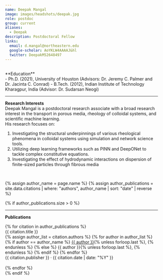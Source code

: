 ```yaml
---
name: Deepak Mangal
image: images/headshots/deepak.jpg
role: postdoc
group: current
aliases:
  - Deepak
description: Postdoctoral Fellow
links:
  email: d.mangal@northeastern.edu
  google-scholar: AoYKLW4AAAAJ&hl
  twitter: DeepakM52648497
---
```

<br>
**Education**
<br>
- Ph.D. (2021), University of Houston (Advisors: Dr. Jeremy C. Palmer and Dr. Jacinta C. Conrad)
- B.Tech. (2012), Indian Institute of Technology Kharagpur, India (Advisor: Dr. Sudarsan Neogi)
<br>
<hr>

**Research Interests**
<br>
Deepak Mangal is a postdoctoral research associate with a broad research interest in the transport in porous media, rheology of colloidal systems, and scientific machine learning.
<br>
His research focuses on:
1. Investigating the structural underpinnings of various rheological phenomena in colloidal systems using simulation and network science tools.
2. Utilizing deep learning frameworks such as PINN and DeepONet to tackle complex constitutive equations.
3. Investigating the effect of hydrodynamic interactions on dispersion of finite-sized particles through fibrous media
<br>

{% assign author_name = page.name %}
{% assign author_publications = site.data.citations | where: "authors", author_name | sort: "date" | reverse %}

{% if author_publications.size > 0 %}
  <hr>
  <div class="publications">
    <p><strong>Publications</strong></p>
    {% for citation in author_publications %}
      <div class="publication">
        <p style="margin: 0;"><a href="{{ citation.link }}" style="text-decoration: none;">{{ citation.title }}</a></p>
        <p style="margin: 0;">
          {% assign author_list = citation.authors %}
          {% for author in author_list %}
            {% if author == author_name %}
              <u>{{ author }}</u>{% unless forloop.last %}, {% endunless %}
            {% else %}
              {{ author }}{% unless forloop.last %}, {% endunless %}
            {% endif %}
          {% endfor %}
        </p>
        <p style="margin: 0;">{{ citation.publisher }} · {{ citation.date | date: "%Y" }}</p>
      </div>
      <br>
    {% endfor %}
  </div>
{% endif %}